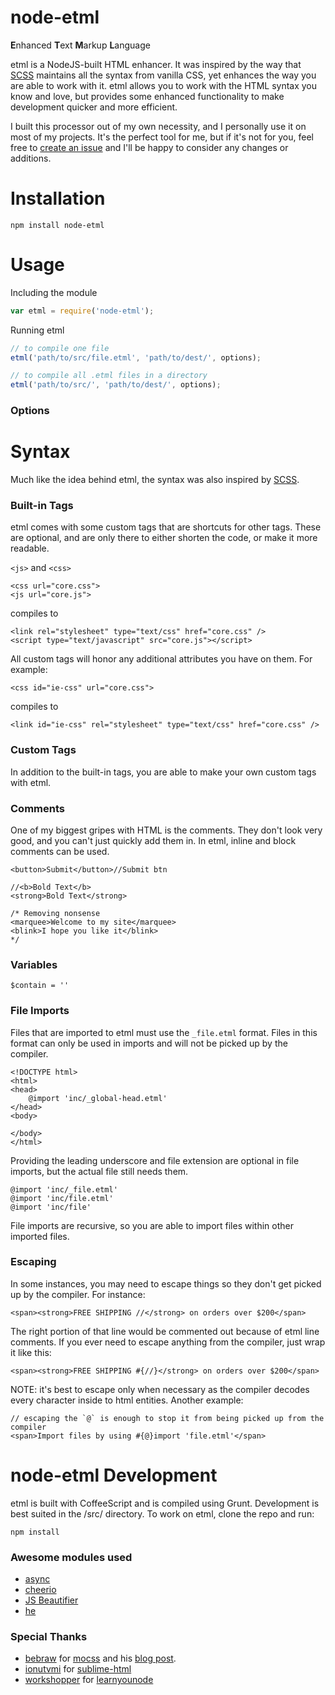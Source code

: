 node-etml
===
**E**nhanced **T**ext **M**arkup **L**anguage

etml is a NodeJS-built HTML enhancer. It was inspired by the way that [SCSS](http://sass-lang.com/documentation/file.SCSS_FOR_SASS_USERS.html) maintains all the syntax from vanilla CSS, yet enhances the way you are able to work with it. etml allows you to work with the HTML syntax you know and love, but provides some enhanced functionality to make development quicker and more efficient.

I built this processor out of my own necessity, and I personally use it on most of my projects. It's the perfect tool for me, but if it's not for you, feel free to [create an issue](https://github.com/chrisdothtml/node-etml/issues) and I'll be happy to consider any changes or additions.

Installation
===

```
npm install node-etml
```

Usage
===

Including the module

```js
var etml = require('node-etml');
```

Running etml

```js
// to compile one file
etml('path/to/src/file.etml', 'path/to/dest/', options);

// to compile all .etml files in a directory
etml('path/to/src/', 'path/to/dest/', options);
```

### Options

Syntax
===

Much like the idea behind etml, the syntax was also inspired by [SCSS](http://sass-lang.com/documentation/file.SCSS_FOR_SASS_USERS.html).

### Built-in Tags

etml comes with some custom tags that are shortcuts for other tags. These are optional, and are only there to either shorten the code, or make it more readable.

`<js>` and `<css>`

````
<css url="core.css">
<js url="core.js">
````

compiles to

````
<link rel="stylesheet" type="text/css" href="core.css" />
<script type="text/javascript" src="core.js"></script>
````

All custom tags will honor any additional attributes you have on them. For example:

````
<css id="ie-css" url="core.css">
````

compiles to

````
<link id="ie-css" rel="stylesheet" type="text/css" href="core.css" />
````

### Custom Tags

In addition to the built-in tags, you are able to make your own custom tags with etml.

### Comments

One of my biggest gripes with HTML is the comments. They don't look very good, and you can't just quickly add them in. In etml, inline and block comments can be used.

````
<button>Submit</button>//Submit btn

//<b>Bold Text</b>
<strong>Bold Text</strong>

/* Removing nonsense
<marquee>Welcome to my site</marquee>
<blink>I hope you like it</blink>
*/
````

### Variables

````
$contain = ''
````

### File Imports

Files that are imported to etml must use the `_file.etml` format. Files in this format can only be used in imports and will not be picked up by the compiler.

````
<!DOCTYPE html>
<html>
<head>
	@import 'inc/_global-head.etml'
</head>
<body>

</body>
</html>
````

Providing the leading underscore and file extension are optional in file imports, but the actual file still needs them.

````
@import 'inc/_file.etml'
@import 'inc/file.etml'
@import 'inc/file'
````

File imports are recursive, so you are able to import files within other imported files.

### Escaping

In some instances, you may need to escape things so they don't get picked up by the compiler. For instance:

````
<span><strong>FREE SHIPPING //</strong> on orders over $200</span>
````

The right portion of that line would be commented out because of etml line comments. If you ever need to escape anything from the compiler, just wrap it like this:

````
<span><strong>FREE SHIPPING #{//}</strong> on orders over $200</span>
````

NOTE: it's best to escape only when necessary as the compiler decodes every character inside to html entities. Another example:

````
// escaping the `@` is enough to stop it from being picked up from the compiler
<span>Import files by using #{@}import 'file.etml'</span>
````

node-etml Development
===

etml is built with CoffeeScript and is compiled using Grunt. Development is best suited in the /src/ directory. To work on etml, clone the repo and run:

```
npm install
```

### Awesome modules used

- [async](https://github.com/caolan/async)
- [cheerio](https://github.com/cheeriojs/cheerio)
- [JS Beautifier](https://github.com/beautify-web/js-beautify)
- [he](https://github.com/mathiasbynens/he)

### Special Thanks

- [bebraw](https://github.com/bebraw) for [mocss](https://github.com/bebraw/mocss) and his [blog post](http://www.nixtu.info/2011/12/how-to-write-css-preprocessor-using.html).
- [ionutvmi](https://github.com/ionutvmi) for [sublime-html](https://github.com/ionutvmi/sublime-html)
- [workshopper](https://github.com/workshopper) for [learnyounode](https://github.com/workshopper/learnyounode)